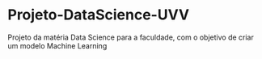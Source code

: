 # Projeto-DataScience-UVV
Projeto da matéria Data Science para a faculdade, com o objetivo de criar um modelo Machine Learning
